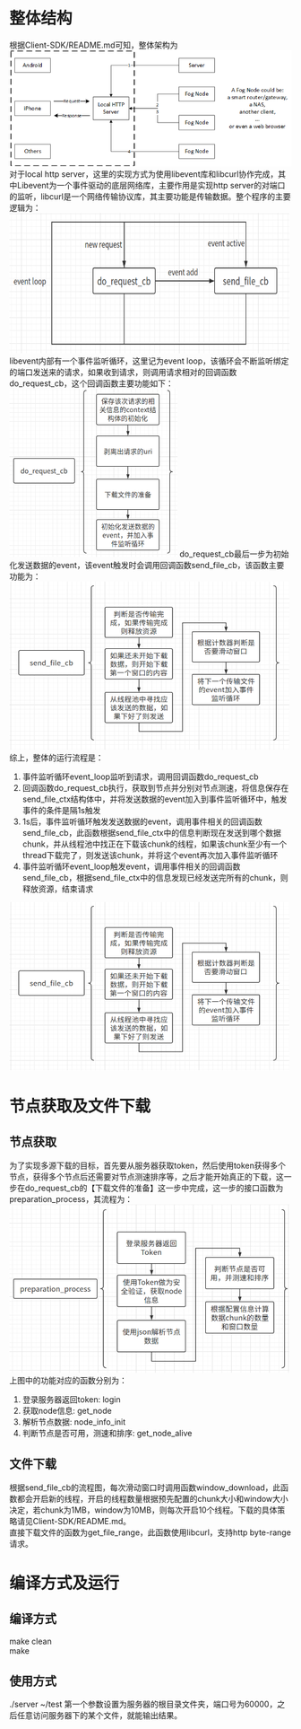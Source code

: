 # 整体结构
根据Client-SDK/README.md可知，整体架构为
![client architecture](../fig/client_architecture.png)
对于local http server，这里的实现方式为使用libevent库和libcurl协作完成，其中Libevent为一个事件驱动的底层网络库，主要作用是实现http server的对端口的监听，libcurl是一个网络传输协议库，其主要功能是传输数据。整个程序的主要逻辑为：
<img src="fig_for_doc/main.png" width = "500" height = "250"/>
libevent内部有一个事件监听循环，这里记为event loop，该循环会不断监听绑定的端口发送来的请求，如果收到请求，则调用请求相对的回调函数do_request_cb，这个回调函数主要功能如下：
<img src="fig_for_doc/do_request_cb.png" width = "300" height = "300"/>
do_request_cb最后一步为初始化发送数据的event，该event触发时会调用回调函数send_file_cb，该函数主要功能为：
<img src="fig_for_doc/send_file_cb.png" width = "500" height = "300"/>
综上，整体的运行流程是：<br>
1. 事件监听循环event_loop监听到请求，调用回调函数do_request_cb<br>
2. 回调函数do_request_cb执行，获取到节点并分别对节点测速，将信息保存在send_file_ctx结构体中，并将发送数据的event加入到事件监听循环中，触发事件的条件是隔1s触发<br>
3. 1s后，事件监听循环触发发送数据的event，调用事件相关的回调函数send_file_cb，此函数根据send_file_ctx中的信息判断现在发送到哪个数据chunk，并从线程池中找正在下载该chunk的线程，如果该chunk至少有一个thread下载完了，则发送该chunk，并将这个event再次加入事件监听循环<br>
4. 事件监听循环event_loop触发event，调用事件相关的回调函数send_file_cb，根据send_file_ctx中的信息发现已经发送完所有的chunk，则释放资源，结束请求<br>
<img src="fig_for_doc/send_file_cb.png" width = "500" height = "300"/>

# 节点获取及文件下载
## 节点获取
为了实现多源下载的目标，首先要从服务器获取token，然后使用token获得多个节点，获得多个节点后还需要对节点测速排序等，之后才能开始真正的下载，这一步在do_request_cb的【下载文件的准备】这一步中完成，这一步的接口函数为preparation_process，其流程为：
<img src="fig_for_doc/preparation_process.png" width = "500" height = "300"/>
上图中的功能对应的函数分别为：
1. 登录服务器返回token: login<br>
2. 获取node信息: get_node<br>
3. 解析节点数据: node_info_init<br>
4. 判断节点是否可用，测速和排序: get_node_alive<br>

## 文件下载
根据send_file_cb的流程图，每次滑动窗口时调用函数window_download，此函数都会开启新的线程，开启的线程数量根据预先配置的chunk大小和window大小决定，若chunk为1MB，window为10MB，则每次开启10个线程。下载的具体策略请见Client-SDK/README.md。<br>
直接下载文件的函数为get_file_range，此函数使用libcurl，支持http byte-range请求。


# 编译方式及运行
## 编译方式
make clean<br>
make
## 使用方式
./server ~/test
第一个参数设置为服务器的根目录文件夹，端口号为60000，之后任意访问服务器下的某个文件，就能输出结果。

